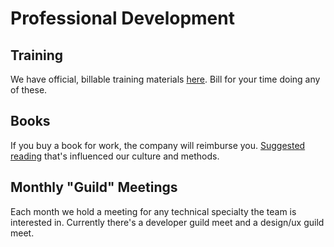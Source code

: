 # Professional Development

## Training

We have official, billable training materials [here](../../product/TRAINING.md). Bill for your time doing any of these.

## Books

If you buy a book for work, the company will reimburse you. [Suggested reading](../../REFERENCES.md) that's influenced our culture and methods.

## Monthly "Guild" Meetings

Each month we hold a meeting for any technical specialty the team is interested in. Currently there's a developer guild meet and a design/ux guild meet.

